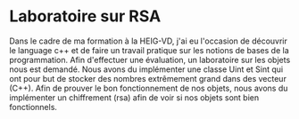 # Laboratoire sur RSA
Dans le cadre de ma formation à la HEIG-VD, j'ai eu l'occasion de découvrir le language c++ et de faire un travail pratique sur les notions de bases de la programmation. Afin d'effectuer une évaluation, un laboratoire sur les objets nous est demandé. Nous avons du implémenter une classe Uint et Sint qui ont pour but de stocker des nombres extrêmement grand dans des vecteur (C++). Afin de prouver le bon fonctionnement de nos objets, nous avons du implémenter un chiffrement (rsa) afin de voir si nos objets sont bien fonctionnels.